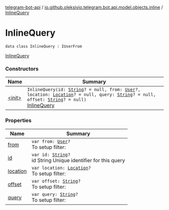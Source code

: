 [telegram-bot-api](../../index.md) / [io.github.oleksivio.telegram.bot.api.model.objects.inline](../index.md) / [InlineQuery](./index.md)

# InlineQuery

`data class InlineQuery : IUserFrom`

[InlineQuery](https://core.telegram.org/bots/api/#inlinequery)

### Constructors

| Name | Summary |
|---|---|
| [&lt;init&gt;](-init-.md) | `InlineQuery(id: `[`String`](https://kotlinlang.org/api/latest/jvm/stdlib/kotlin/-string/index.html)`? = null, from: `[`User`](../../io.github.oleksivio.telegram.bot.api.model.objects.std/-user/index.md)`?, location: `[`Location`](../../io.github.oleksivio.telegram.bot.api.model.objects.std/-location/index.md)`? = null, query: `[`String`](https://kotlinlang.org/api/latest/jvm/stdlib/kotlin/-string/index.html)`? = null, offset: `[`String`](https://kotlinlang.org/api/latest/jvm/stdlib/kotlin/-string/index.html)`? = null)`<br>[InlineQuery](https://core.telegram.org/bots/api/#inlinequery) |

### Properties

| Name | Summary |
|---|---|
| [from](from.md) | `var from: `[`User`](../../io.github.oleksivio.telegram.bot.api.model.objects.std/-user/index.md)`?`<br>To setup filter: |
| [id](id.md) | `var id: `[`String`](https://kotlinlang.org/api/latest/jvm/stdlib/kotlin/-string/index.html)`?`<br>id String Unique identifier for this query |
| [location](location.md) | `var location: `[`Location`](../../io.github.oleksivio.telegram.bot.api.model.objects.std/-location/index.md)`?`<br>To setup filter: |
| [offset](offset.md) | `var offset: `[`String`](https://kotlinlang.org/api/latest/jvm/stdlib/kotlin/-string/index.html)`?`<br>To setup filter: |
| [query](query.md) | `var query: `[`String`](https://kotlinlang.org/api/latest/jvm/stdlib/kotlin/-string/index.html)`?`<br>To setup filter: |
